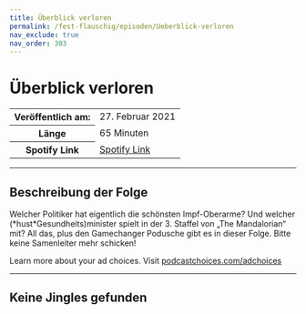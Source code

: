 ```yaml
---
title: Überblick verloren
permalink: /fest-flauschig/episoden/Ueberblick-verloren
nav_exclude: true
nav_order: 303
---
```


# Überblick verloren
<table class="resp-table dcf-table dcf-table-responsive dcf-table-bordered dcf-table-striped dcf-w-100%">
                    <tbody>
                        <tr>
                            <th scope="row">Veröffentlich am:</th>
                            <td data-label="Veröffentlich am:">27. Februar 2021</td>
                        </tr>
                        <tr>
                            <th scope="row">Länge </th>
                            <td data-label="Länge ">65 Minuten</td>
                        </tr><tr>
                                <th scope="row">Spotify Link</th>
                                <td data-label="Spotify Link"><a href="https://open.spotify.com/episode/3vnKtzdPZ4uGJo69RSEscP">Spotify Link</a></td>
                            </tr></tbody>
                </table>

***

## Beschreibung der Folge

<div>
<p>Welcher Politiker hat eigentlich die schönsten Impf-Oberarme? Und welcher (*hust*Gesundheits)minister spielt in der 3. Staffel von „The Mandalorian“ mit? All das, plus den Gamechanger Podusche gibt es in dieser Folge. Bitte keine Samenleiter mehr schicken!</p><p> </p><p>Learn more about your ad choices. Visit <a href="https://podcastchoices.com/adchoices">podcastchoices.com/adchoices</a></p>  
</div>

***

## Keine Jingles gefunden